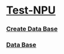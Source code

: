 # [Test-NPU](https://dmitriy-1986.github.io/npu-test/)

### [Create Data Base](https://github.com/Dmitriy-1986/npu-test/blob/main/data-question.js)
### [Data Base](https://dmitriy-1986.github.io/npu-test/data-question.js)

